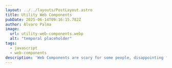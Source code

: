 ```yaml
---
layout: ../../layouts/PostLayout.astro
title: Utility Web Components
pubDate: 2025-06-14T09:16:15.782Z
author: Álvaro Palma
image:
  url: utility-web-components.webp
  alt: "temporal placeholder"
tags:
  - javascript
  - web-components
description: 'Web Components are scary for some people, disappointing for some others and even "the React" killer for a handful of us. What if we shift the mental model?'
---
```

